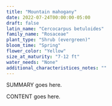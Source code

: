 ```yaml
---
title: "Mountain mahogany"
date: 2022-07-24T00:00:00-05:00
draft: false
latin_name: "Cercocarpus betuloides"
family_name: "Rosaceae"
plant_type: "Shrub (evergreen)"
bloom_time: "Spring"
flower_color: "Yellow"
size_at_maturity: "7-12 ft"
water_needs: "None"
additional_characteristices_notes: ""
---
```


SUMMARY goes here.

<!--more-->

CONTENT goes here.